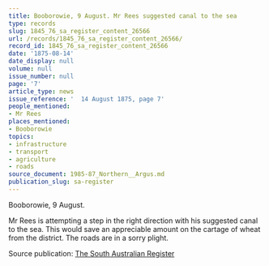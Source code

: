 ```yaml
---
title: Booborowie, 9 August. Mr Rees suggested canal to the sea
type: records
slug: 1845_76_sa_register_content_26566
url: /records/1845_76_sa_register_content_26566/
record_id: 1845_76_sa_register_content_26566
date: '1875-08-14'
date_display: null
volume: null
issue_number: null
page: '7'
article_type: news
issue_reference: '  14 August 1875, page 7'
people_mentioned:
- Mr Rees
places_mentioned:
- Booborowie
topics:
- infrastructure
- transport
- agriculture
- roads
source_document: 1985-87_Northern__Argus.md
publication_slug: sa-register
---
```


  Booborowie, 9 August.
  
  Mr Rees is attempting a step in the right direction with his suggested canal to the sea.  This would save an appreciable amount on the cartage of wheat from the district.  The roads are in a sorry plight.

Source publication: [The South Australian Register](/publications/sa-register/)
